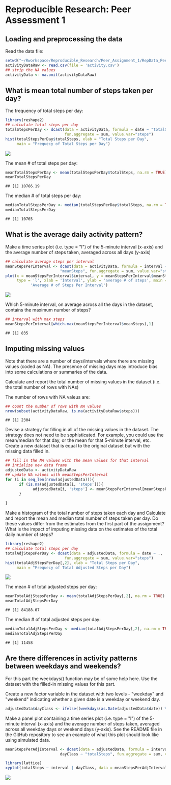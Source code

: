# Reproducible Research: Peer Assessment 1


## Loading and preprocessing the data
Read the data file:

```r
setwd("~/Rworkspace/Reproducible_Research/Peer_Assignment_1/RepData_PeerAssessment1")
activityDataRaw <- read.csv(file = 'activity.csv')
## strip the NA values
activityData <- na.omit(activityDataRaw)
```


## What is mean total number of steps taken per day?
The frequency of total steps per day:

```r
library(reshape2)
## calculate total steps per day
totalStepsPerDay <- dcast(data = activityData, formula = date ~ "totalSteps", 
                          fun.aggregate = sum, value.var="steps")
hist(totalStepsPerDay$totalSteps, xlab = "Total Steps per Day", 
     main = "Frequecy of Total Steps per Day")
```

![](PA1_template_files/figure-html/unnamed-chunk-2-1.png)<!-- -->

The mean # of total steps per day:

```r
meanTotalStepsPerDay <- mean(totalStepsPerDay$totalSteps, na.rm = TRUE)
meanTotalStepsPerDay
```

```
## [1] 10766.19
```


The median # of total steps per day:

```r
medianTotalStepsPerDay <- median(totalStepsPerDay$totalSteps, na.rm = TRUE)
medianTotalStepsPerDay
```

```
## [1] 10765
```




## What is the average daily activity pattern?
Make a time series plot (i.e. type = "l") of the 5-minute interval (x-axis) and the average number of steps taken, averaged across all days (y-axis)

```r
## calculate average steps per interval
meanStepsPerInterval <- dcast(data = activityData, formula = interval ~
                        "meanSteps", fun.aggregate = sum, value.var="steps")
plot(x = meanStepsPerInterval$interval, y = meanStepsPerInterval$meanSteps, 
     type = 'l', xlab = 'Interval', ylab = 'average # of steps', main =
           'Average # of Steps Per Interval')
```

![](PA1_template_files/figure-html/unnamed-chunk-5-1.png)<!-- -->


Which 5-minute interval, on average across all the days in the dataset, contains the maximum number of steps?

```r
## interval with max steps
meanStepsPerInterval[which.max(meanStepsPerInterval$meanSteps),1]
```

```
## [1] 835
```



## Imputing missing values
Note that there are a number of days/intervals where there are missing values (coded as NA). The presence of missing days may introduce bias into some calculations or summaries of the data.

Calculate and report the total number of missing values in the dataset (i.e. the total number of rows with NAs)

The number of rows with NA valeus are:

```r
## count the number of rows with NA values
nrow(subset(activityDataRaw, is.na(activityDataRaw$steps)))
```

```
## [1] 2304
```



Devise a strategy for filling in all of the missing values in the dataset. The strategy does not need to be sophisticated. For example, you could use the mean/median for that day, or the mean for that 5-minute interval, etc.
Create a new dataset that is equal to the original dataset but with the missing data filled in.

```r
## fill in the NA values with the mean values for that interval
## intialize new data frame
adjustedData <- activityDataRaw
## update NA values with meanStepsPerInterval
for (i in seq_len(nrow(adjustedData))){
      if (is.na(adjustedData[i, 'steps'])){
            adjustedData[i, 'steps'] <- meanStepsPerInterval[meanStepsPerInterval$interval == adjustedData[i, 'interval'],2]
      }
      
}
```


Make a histogram of the total number of steps taken each day and Calculate and report the mean and median total number of steps taken per day. 
Do these values differ from the estimates from the first part of the assignment? What is the impact of imputing missing data on the estimates of the total daily number of steps?

```r
library(reshape2)
## calculate total steps per day
totalAdjStepsPerDay <- dcast(data = adjustedData, formula = date ~ ., 
                          fun.aggregate = sum, value.var="steps")
hist(totalAdjStepsPerDay[,2], xlab = "Total Steps per Day", 
     main = "Frequecy of Total Adjusted Steps per Day")
```

![](PA1_template_files/figure-html/unnamed-chunk-9-1.png)<!-- -->

The mean # of total adjusted steps per day:

```r
meanTotalAdjStepsPerDay <- mean(totalAdjStepsPerDay[,2], na.rm = TRUE)
meanTotalAdjStepsPerDay
```

```
## [1] 84188.07
```


The median # of total adjusted steps per day:

```r
medianTotalAdjStepsPerDay <- median(totalAdjStepsPerDay[,2], na.rm = TRUE)
medianTotalAdjStepsPerDay
```

```
## [1] 11458
```


## Are there differences in activity patterns between weekdays and weekends?

For this part the weekdays() function may be of some help here. Use the dataset with the filled-in missing values for this part.

Create a new factor variable in the dataset with two levels - "weekday" and "weekend" indicating whether a given date is a weekday or weekend day.

```r
adjustedData$dayClass <- ifelse((weekdays(as.Date(adjustedData$date)) %in% c('Sunday', 'Saturday')), 'weekend', 'weekday')
```


Make a panel plot containing a time series plot (i.e. type = "l") of the 5-minute interval (x-axis) and the average number of steps taken, averaged across all weekday days or weekend days (y-axis). See the README file in the GitHub repository to see an example of what this plot should look like using simulated data.

```r
meanStepsPerAdjInterval <- dcast(data = adjustedData, formula = interval +
                        dayClass ~ "totalSteps", fun.aggregate = sum, value.var="steps")

library(lattice)
xyplot(totalSteps ~ interval | dayClass, data = meanStepsPerAdjInterval, layout = c(1,2), type = 'l')  
```

![](PA1_template_files/figure-html/unnamed-chunk-13-1.png)<!-- -->
